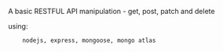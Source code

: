 A basic RESTFUL API manipulation - get, post, patch and delete

using:

        nodejs, express, mongoose, mongo atlas
